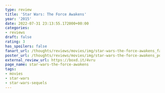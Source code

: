 ```yaml
---
type: review
title: 'Star Wars: The Force Awakens'
year: '2015'
date: 2022-07-31 23:13:55.172000+00:00
categories:
- reviews
draft: false
rating: 3
has_spoilers: false
fanart_url: /thoughts/reviews/movies/img/star-wars-the-force-awakens_fanart.png
poster_url: /thoughts/reviews/movies/img/star-wars-the-force-awakens_poster.png
external_review_url: https://boxd.it/4vru
page_name: star-wars-the-force-awakens
tags:
- movies
- star-wars
- star-wars-sequels
---
```


